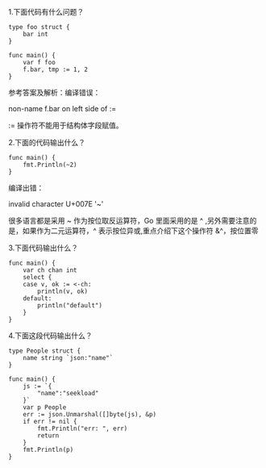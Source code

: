 1.下面代码有什么问题？

```golang
type foo struct {
    bar int
}

func main() {
    var f foo
    f.bar, tmp := 1, 2
}
```

参考答案及解析：编译错误：

non-name f.bar on left side of :=

:= 操作符不能用于结构体字段赋值。

2.下面的代码输出什么？

```golang
func main() {  
    fmt.Println(~2) 
}
```

编译出错：

invalid character U+007E '~'

很多语言都是采用 ~ 作为按位取反运算符，Go 里面采用的是 ^ ,另外需要注意的是，如果作为二元运算符，^ 表示按位异或,重点介绍下这个操作符 &^，按位置零


3.下面代码输出什么？

```golang
func main() {
    var ch chan int
    select {
    case v, ok := <-ch:
        println(v, ok)
    default:
        println("default") 
    }
}
```



4.下面这段代码输出什么？

```golang
type People struct {
    name string `json:"name"`
}

func main() {
    js := `{
        "name":"seekload"
    }`
    var p People
    err := json.Unmarshal([]byte(js), &p)
    if err != nil {
        fmt.Println("err: ", err)
        return
    }
    fmt.Println(p)
}
```
